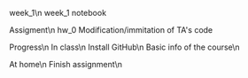 week_1\n
week_1 notebook

Assigment\n
hw_0 Modification/immitation of TA's code

Progress\n
In class\n
Install GitHub\n
Basic info of the course\n

At home\n
Finish assignment\n
